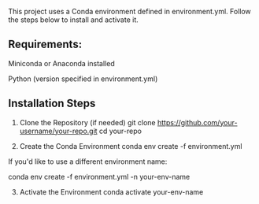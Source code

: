 This project uses a Conda environment defined in environment.yml. Follow the steps below to install and activate it.

## Requirements:

Miniconda
 or Anaconda
 installed

Python (version specified in environment.yml)

## Installation Steps
1. Clone the Repository (if needed)
git clone https://github.com/your-username/your-repo.git
cd your-repo

2. Create the Conda Environment
conda env create -f environment.yml

If you'd like to use a different environment name:

conda env create -f environment.yml -n your-env-name

3. Activate the Environment
conda activate your-env-name

